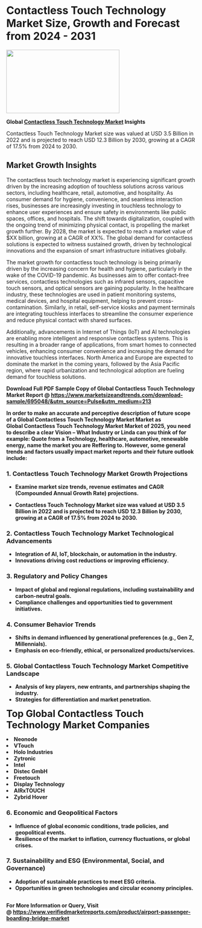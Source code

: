 <H1>Contactless Touch Technology Market Size, Growth and Forecast from 2024 - 2031</H1><img class="aligncenter size-medium wp-image-584254" src="https://thirdeyenews.in/wp-content/uploads/2024/09/Global-Market-Research-300x168.jpeg" alt="" width="300" height="168" /><p><strong>Global&nbsp;<a href="https://www.marketsizeandtrends.com/download-sample/695048/&amp;utm_source=Pulse&amp;utm_medium=213">Contactless Touch Technology Market</a> Insights</strong></p><p>Contactless Touch Technology Market size was valued at USD 3.5 Billion in 2022 and is projected to reach USD 12.3 Billion by 2030, growing at a CAGR of 17.5% from 2024 to 2030.</p><p><h2>Market Growth Insights</h2> <p>The contactless touch technology market is experiencing significant growth driven by the increasing adoption of touchless solutions across various sectors, including healthcare, retail, automotive, and hospitality. As consumer demand for hygiene, convenience, and seamless interaction rises, businesses are increasingly investing in touchless technology to enhance user experiences and ensure safety in environments like public spaces, offices, and hospitals. The shift towards digitalization, coupled with the ongoing trend of minimizing physical contact, is propelling the market growth further. By 2028, the market is expected to reach a market value of $XX billion, growing at a CAGR of XX%. The global demand for contactless solutions is expected to witness sustained growth, driven by technological innovations and the expansion of smart infrastructure initiatives globally.</p> <p><strong></strong></p> <p>The market growth for contactless touch technology is being primarily driven by the increasing concern for health and hygiene, particularly in the wake of the COVID-19 pandemic. As businesses aim to offer contact-free services, contactless technologies such as infrared sensors, capacitive touch sensors, and optical sensors are gaining popularity. In the healthcare industry, these technologies are used in patient monitoring systems, medical devices, and hospital equipment, helping to prevent cross-contamination. Similarly, in retail, self-service kiosks and payment terminals are integrating touchless interfaces to streamline the consumer experience and reduce physical contact with shared surfaces.</p> <p>Additionally, advancements in Internet of Things (IoT) and AI technologies are enabling more intelligent and responsive contactless systems. This is resulting in a broader range of applications, from smart homes to connected vehicles, enhancing consumer convenience and increasing the demand for innovative touchless interfaces. North America and Europe are expected to dominate the market in the coming years, followed by the Asia Pacific region, where rapid urbanization and technological adoption are fueling demand for touchless solutions.</p> <p><strong></p><p><span class=""><strong>Download Full PDF Sample Copy of Global Contactless Touch Technology Market Report</strong> @ <a href="https://www.marketsizeandtrends.com/download-sample/695048/&amp;utm_source=Pulse&amp;utm_medium=213" target="_blank">https://www.marketsizeandtrends.com/download-sample/695048/&amp;utm_source=Pulse&amp;utm_medium=213</a></span></p><p>In order to make an accurate and perceptive description of future scope of a Global&nbsp;Contactless Touch Technology Market Market as Global&nbsp;Contactless Touch Technology Market Market of 2025, you need to describe a clear Vision &ndash; What Industry or Linda can you think of for example: Quote from a Technology, healthcare, automotive, renewable energy, name the market you are Reffering to. However, some general trends and factors usually impact market reports and their future outlook include:</p><h3>1.&nbsp;<strong>Contactless Touch Technology Market Growth Projections</strong></h3><ul><li>Examine market size trends, revenue estimates and CAGR (Compounded Annual Growth Rate) projections.</li><li><p>Contactless Touch Technology Market size was valued at USD 3.5 Billion in 2022 and is projected to reach USD 12.3 Billion by 2030, growing at a CAGR of 17.5% from 2024 to 2030.</p></li></ul><h3>2.&nbsp;<strong>Contactless Touch Technology Market Technological Advancements</strong></h3><ul><li>Integration of AI, IoT, blockchain, or automation in the industry.</li><li>Innovations driving cost reductions or improving efficiency.</li></ul><h3>3.&nbsp;<strong>Regulatory and Policy Changes</strong></h3><ul><li>Impact of global and regional regulations, including sustainability and carbon-neutral goals.</li><li>Compliance challenges and opportunities tied to government initiatives.</li></ul><h3>4.&nbsp;<strong>Consumer Behavior Trends</strong></h3><ul><li>Shifts in demand influenced by generational preferences (e.g., Gen Z, Millennials).</li><li>Emphasis on eco-friendly, ethical, or personalized products/services.</li></ul><h3>5.&nbsp;<strong>Global Contactless Touch Technology Market Competitive Landscape</strong></h3><ul><li>Analysis of key players, new entrants, and partnerships shaping the industry.</li><li>Strategies for differentiation and market penetration.</li></ul><p data-pm-slice="1 1 []"><span style="color: inherit; font-family: inherit; font-size: 25px;">Top Global Contactless Touch Technology Market Companies</span></p><div class="" data-test-id=""><p><li>Neonode</li><li> VTouch</li><li> Holo Industries</li><li> Zytronic</li><li> Intel</li><li> Distec GmbH</li><li> Freetouch</li><li> Display Technology</li><li> AIRxTOUCH</li><li> Zybrid Hover</li></p></div><h3>6.&nbsp;<strong>Economic and Geopolitical Factors</strong></h3><ul><li>Influence of global economic conditions, trade policies, and geopolitical events.</li><li>Resilience of the market to inflation, currency fluctuations, or global crises.</li></ul><h3>7.&nbsp;<strong>Sustainability and ESG (Environmental, Social, and Governance)</strong></h3><ul><li>Adoption of sustainable practices to meet ESG criteria.</li><li>Opportunities in green technologies and circular economy principles.</li></ul><h2><strong style="font-size: 14px;">For More Information or Query, Visit @&nbsp;</strong><a style="background-color: #ffffff; font-size: 14px;" href="https://www.marketsizeandtrends.com/report/contactless-touch-technology-market/" target="_blank">https://www.verifiedmarketreports.com/product/airport-passenger-boarding-bridge-market</a></h2>

